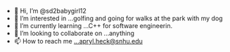 - 👋 Hi, I’m @sd2babygirl12
- 👀 I’m interested in ...golfing and going for walks at the park with my dog
- 🌱 I’m currently learning ...C++ for software engineerin.
- 💞️ I’m looking to collaborate on ...anything
- 📫 How to reach me ...apryl.heck@snhu.edu

<!---
sd2babygirl12/sd2babygirl12 is a ✨ special ✨ repository because its `README.md` (this file) appears on your GitHub profile.
You can click the Preview link to take a look at your changes.
--->
